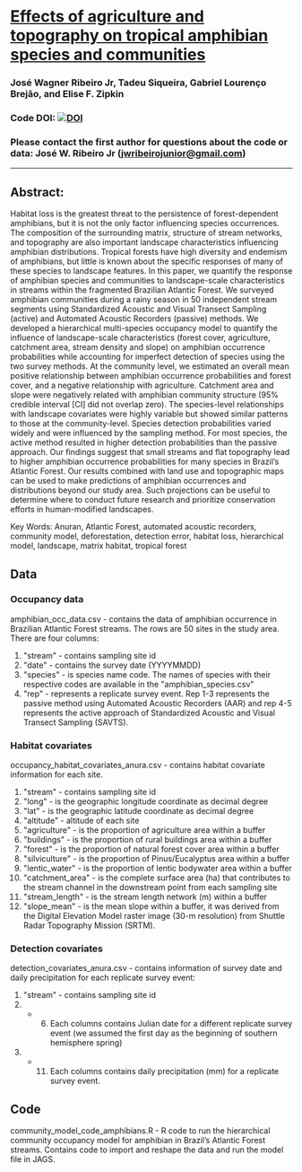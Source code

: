 # [Effects of agriculture and topography on tropical amphibian species and communities](https://doi.org/10.1002/eap.1741)

### José Wagner Ribeiro Jr, Tadeu Siqueira, Gabriel Lourenço Brejão, and Elise F. Zipkin

### Code DOI: [![DOI](https://zenodo.org/badge/DOI/10.5281/zenodo.1218018.svg)](https://doi.org/10.5281/zenodo.1218018)

### Please contact the first author for questions about the code or data: José W. Ribeiro Jr (jwribeirojunior@gmail.com)
__________________________________________________________________________________________________________________________________________
## Abstract:
Habitat loss is the greatest threat to the persistence of forest-dependent amphibians, but it is not the only factor influencing species occurrences. The composition of the surrounding matrix, structure of stream networks, and topography are also important landscape characteristics influencing amphibian distributions. Tropical forests have high diversity and endemism of amphibians, but little is known about the specific responses of many of these species to landscape features. In this paper, we quantify the response of amphibian species and communities to landscape-scale characteristics in streams within the fragmented Brazilian Atlantic Forest. We surveyed amphibian communities during a rainy season in 50 independent stream segments using Standardized Acoustic and Visual Transect Sampling (active) and Automated Acoustic Recorders (passive) methods. We developed a hierarchical multi-species occupancy model to quantify the influence of landscape-scale characteristics (forest cover, agriculture, catchment area, stream density and slope) on amphibian occurrence probabilities while accounting for imperfect detection of species using the two survey methods. At the community level, we estimated an overall mean positive relationship between amphibian occurrence probabilities and forest cover, and a negative relationship with agriculture. Catchment area and slope were negatively related with amphibian community structure (95% credible interval [CI] did not overlap zero). The species-level relationships with landscape covariates were highly variable but showed similar patterns to those at the community-level. Species detection probabilities varied widely and were influenced by the sampling method. For most species, the active method resulted in higher detection probabilities than the passive approach. Our findings suggest that small streams and flat topography lead to higher amphibian occurrence probabilities for many species in Brazil’s Atlantic Forest. Our results combined with land use and topographic maps can be used to make predictions of amphibian occurrences and distributions beyond our study area. Such projections can be useful to determine where to conduct future research and prioritize conservation efforts in human-modified landscapes.

Key Words: Anuran, Atlantic Forest, automated acoustic recorders, community model, deforestation, detection error, habitat loss, hierarchical model, landscape, matrix habitat, tropical forest

## Data
### Occupancy data

amphibian_occ_data.csv - contains the data of amphibian occurrence in Brazilian Atlantic Forest streams. The rows are 50 sites in the study area. There are four columns: 
1. "stream" - contains sampling site id
2. "date" - contains the survey date (YYYYMMDD)
3. "species" - is species name code. The names of species with their respective codes are available in the "amphibian_species.csv"
4. "rep" - represents a replicate survey event. Rep 1-3 represents the passive method using Automated Acoustic Recorders (AAR) and rep 4-5 represents the active approach of Standardized Acoustic and Visual Transect Sampling (SAVTS).

### Habitat covariates
occupancy_habitat_covariates_anura.csv - contains habitat covariate information for each site. 
1. "stream" - contains sampling site id
2. "long" - is the geographic longitude coordinate as decimal degree
3. "lat" - is the geographic latitude coordinate as decimal degree
4. "altitude" - altitude of each site
5. "agriculture" - is the proportion of agriculture area within a buffer
6. "buildings" - is the proportion of rural buildings area within a buffer
7. "forest" - is the proportion of natural forest cover area within a buffer
8. "silviculture" - is the proportion of Pinus/Eucalyptus area within a buffer
9. "lentic_water" - is the proportion of lentic bodywater area within a buffer
10. "catchment_area" - is the complete surface area (ha) that contributes to the stream channel in the downstream point from each sampling site
11.	"stream_length" - is the stream length network (m) within a buffer
12.	"slope_mean" - is the mean slope within a buffer, it was derived from the Digital Elevation Model raster image (30-m resolution) from Shuttle Radar Topography Mission (SRTM).

### Detection covariates
detection_covariates_anura.csv - contains information of survey date and daily precipitation for each replicate survey event: 
1. "stream" - contains sampling site id
2. - 6. Each columns contains Julian date for a different replicate survey event (we assumed the first day as the beginning of southern hemisphere spring)
7. - 11. Each columns contains daily precipitation (mm) for a replicate survey event.

## Code
community_model_code_amphibians.R - R code to run the hierarchical community occupancy model for amphibian in Brazil’s Atlantic Forest streams. Contains code to import and reshape the data and run the model file in JAGS.
